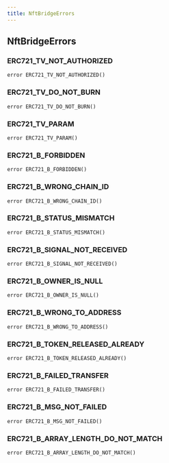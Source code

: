 ```yaml
---
title: NftBridgeErrors
---
```


## NftBridgeErrors

### ERC721_TV_NOT_AUTHORIZED

```solidity
error ERC721_TV_NOT_AUTHORIZED()
```

### ERC721_TV_DO_NOT_BURN

```solidity
error ERC721_TV_DO_NOT_BURN()
```

### ERC721_TV_PARAM

```solidity
error ERC721_TV_PARAM()
```

### ERC721_B_FORBIDDEN

```solidity
error ERC721_B_FORBIDDEN()
```

### ERC721_B_WRONG_CHAIN_ID

```solidity
error ERC721_B_WRONG_CHAIN_ID()
```

### ERC721_B_STATUS_MISMATCH

```solidity
error ERC721_B_STATUS_MISMATCH()
```

### ERC721_B_SIGNAL_NOT_RECEIVED

```solidity
error ERC721_B_SIGNAL_NOT_RECEIVED()
```

### ERC721_B_OWNER_IS_NULL

```solidity
error ERC721_B_OWNER_IS_NULL()
```

### ERC721_B_WRONG_TO_ADDRESS

```solidity
error ERC721_B_WRONG_TO_ADDRESS()
```

### ERC721_B_TOKEN_RELEASED_ALREADY

```solidity
error ERC721_B_TOKEN_RELEASED_ALREADY()
```

### ERC721_B_FAILED_TRANSFER

```solidity
error ERC721_B_FAILED_TRANSFER()
```

### ERC721_B_MSG_NOT_FAILED

```solidity
error ERC721_B_MSG_NOT_FAILED()
```

### ERC721_B_ARRAY_LENGTH_DO_NOT_MATCH

```solidity
error ERC721_B_ARRAY_LENGTH_DO_NOT_MATCH()
```
